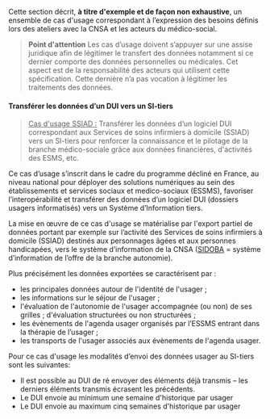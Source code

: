 Cette section décrit, **à titre d'exemple et de façon non exhaustive**, un ensemble de cas d'usage correspondant à l’expression des besoins définis lors des ateliers avec la CNSA et les acteurs du médico-social.

<blockquote class="stu-note">
    <p>
    <b>Point d'attention</b> Les cas d’usage doivent s’appuyer sur une assise juridique afin de légitimer le transfert des données notamment si ce dernier comporte des données personnelles ou médicales. Cet aspect est de la responsabilité des acteurs qui utilisent cette spécification. Cette dernière n’a pas vocation à légitimer les traitements des données.
    </p>
</blockquote>

#### Transférer les données d’un DUI vers un SI-tiers

<blockquote>
    <div class="note note">
    <u>Cas d'usage SSIAD :</u> Transférer les données d’un logiciel DUI correspondant aux Services de soins infirmiers à domicile (SSIAD) vers un SI-tiers pour renforcer la connaissance et le pilotage de la branche médico-sociale grâce aux données financières, d'activités des ESMS, etc.</div>
</blockquote>
    
Ce cas d’usage s’inscrit dans le cadre du programme décliné en France, au niveau national pour déployer des solutions numériques au sein des établissements et services sociaux et medico-sociaux (ESSMS), favoriser l’interopérabilité et transférer des données d’un logiciel DUI (dossiers usagers informatisés) vers un Système d’Information tiers.

La mise en œuvre de ce cas d'usage se matérialise par l'export partiel de données portant par exemple sur l’activité des Services de soins infirmiers à domicile (SSIAD) destinés aux personnages âgées et aux personnes handicapées, vers le système d’information de la CNSA (<a href="https://www.cnsa.fr/informations-thematiques/systeme-dinformation-et-numerique/sidoba">SIDOBA</a> = système d’information de l’offre de la branche autonomie).

Plus précisément les données exportées se caractérisent par :
* les principales données autour de l'identité de l'usager ;
* les informations sur le séjour de l'usager ;
* l'évaluation de l'autonomie de l'usager accompagnée (ou non) de ses grilles ; d'évaluation structurées ou non structurées ;
* les évènements de l'agenda usager organisés par l’ESSMS entrant dans la thérapie de l’usager ;
* les transports de l'usager associés aux évènements de l'agenda usager.

Pour ce cas d'usage les modalités d’envoi des données usager au SI-tiers sont les suivantes: 
* Il est possible au DUI de ré envoyer des éléments déjà transmis – les derniers éléments transmis écrasent les précédents.
* Le DUI envoie au minimum une semaine d'historique par usager
* Le DUI envoie au maximum cinq semaines d'historique par usager



   